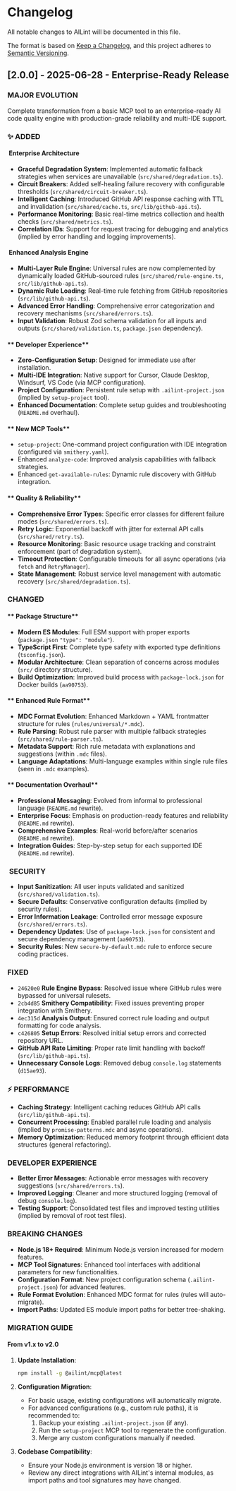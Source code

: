 # Changelog

All notable changes to AILint will be documented in this file.

The format is based on [Keep a Changelog](https://keepachangelog.com/en/1.0.0/),
and this project adheres to [Semantic Versioning](https://semver.org/spec/v2.0.0.html).

## [2.0.0] - 2025-06-28 - Enterprise-Ready Release

### **MAJOR EVOLUTION**
Complete transformation from a basic MCP tool to an enterprise-ready AI code quality engine with production-grade reliability and multi-IDE support.

### ✨ **ADDED**

#### **️ Enterprise Architecture**
- **Graceful Degradation System**: Implemented automatic fallback strategies when services are unavailable (`src/shared/degradation.ts`).
- **Circuit Breakers**: Added self-healing failure recovery with configurable thresholds (`src/shared/circuit-breaker.ts`).
- **Intelligent Caching**: Introduced GitHub API response caching with TTL and invalidation (`src/shared/cache.ts`, `src/lib/github-api.ts`).
- **Performance Monitoring**: Basic real-time metrics collection and health checks (`src/shared/metrics.ts`).
- **Correlation IDs**: Support for request tracing for debugging and analytics (implied by error handling and logging improvements).

#### **️ Enhanced Analysis Engine**
- **Multi-Layer Rule Engine**: Universal rules are now complemented by dynamically loaded GitHub-sourced rules (`src/shared/rule-engine.ts`, `src/lib/github-api.ts`).
- **Dynamic Rule Loading**: Real-time rule fetching from GitHub repositories (`src/lib/github-api.ts`).
- **Advanced Error Handling**: Comprehensive error categorization and recovery mechanisms (`src/shared/errors.ts`).
- **Input Validation**: Robust Zod schema validation for all inputs and outputs (`src/shared/validation.ts`, `package.json` dependency).

#### ** Developer Experience**
- **Zero-Configuration Setup**: Designed for immediate use after installation.
- **Multi-IDE Integration**: Native support for Cursor, Claude Desktop, Windsurf, VS Code (via MCP configuration).
- **Project Configuration**: Persistent rule setup with `.ailint-project.json` (implied by `setup-project` tool).
- **Enhanced Documentation**: Complete setup guides and troubleshooting (`README.md` overhaul).

#### ** New MCP Tools**
- `setup-project`: One-command project configuration with IDE integration (configured via `smithery.yaml`).
- Enhanced `analyze-code`: Improved analysis capabilities with fallback strategies.
- Enhanced `get-available-rules`: Dynamic rule discovery with GitHub integration.

#### ** Quality & Reliability**
- **Comprehensive Error Types**: Specific error classes for different failure modes (`src/shared/errors.ts`).
- **Retry Logic**: Exponential backoff with jitter for external API calls (`src/shared/retry.ts`).
- **Resource Monitoring**: Basic resource usage tracking and constraint enforcement (part of degradation system).
- **Timeout Protection**: Configurable timeouts for all async operations (via `fetch` and `RetryManager`).
- **State Management**: Robust service level management with automatic recovery (`src/shared/degradation.ts`).

### **CHANGED**

#### ** Package Structure**
- **Modern ES Modules**: Full ESM support with proper exports (`package.json` `"type": "module"`).
- **TypeScript First**: Complete type safety with exported type definitions (`tsconfig.json`).
- **Modular Architecture**: Clean separation of concerns across modules (`src/` directory structure).
- **Build Optimization**: Improved build process with `package-lock.json` for Docker builds (`aa90753`).

#### ** Enhanced Rule Format**
- **MDC Format Evolution**: Enhanced Markdown + YAML frontmatter structure for rules (`rules/universal/*.mdc`).
- **Rule Parsing**: Robust rule parser with multiple fallback strategies (`src/shared/rule-parser.ts`).
- **Metadata Support**: Rich rule metadata with explanations and suggestions (within `.mdc` files).
- **Language Adaptations**: Multi-language examples within single rule files (seen in `.mdc` examples).

#### ** Documentation Overhaul**
- **Professional Messaging**: Evolved from informal to professional language (`README.md` rewrite).
- **Enterprise Focus**: Emphasis on production-ready features and reliability (`README.md` rewrite).
- **Comprehensive Examples**: Real-world before/after scenarios (`README.md` rewrite).
- **Integration Guides**: Step-by-step setup for each supported IDE (`README.md` rewrite).

### ️ **SECURITY**
- **Input Sanitization**: All user inputs validated and sanitized (`src/shared/validation.ts`).
- **Secure Defaults**: Conservative configuration defaults (implied by security rules).
- **Error Information Leakage**: Controlled error message exposure (`src/shared/errors.ts`).
- **Dependency Updates**: Use of `package-lock.json` for consistent and secure dependency management (`aa90753`).
- **Security Rules**: New `secure-by-default.mdc` rule to enforce secure coding practices.

### **FIXED**
- `24620e0` **Rule Engine Bypass**: Resolved issue where GitHub rules were bypassed for universal rulesets.
- `2cb4d85` **Smithery Compatibility**: Fixed issues preventing proper integration with Smithery.
- `4ec315d` **Analysis Output**: Ensured correct rule loading and output formatting for code analysis.
- `c426805` **Setup Errors**: Resolved initial setup errors and corrected repository URL.
- **GitHub API Rate Limiting**: Proper rate limit handling with backoff (`src/lib/github-api.ts`).
- **Unnecessary Console Logs**: Removed debug `console.log` statements (`d15ae93`).

### ⚡ **PERFORMANCE**
- **Caching Strategy**: Intelligent caching reduces GitHub API calls (`src/lib/github-api.ts`).
- **Concurrent Processing**: Enabled parallel rule loading and analysis (implied by `promise-patterns.mdc` and async operations).
- **Memory Optimization**: Reduced memory footprint through efficient data structures (general refactoring).

### **DEVELOPER EXPERIENCE**
- **Better Error Messages**: Actionable error messages with recovery suggestions (`src/shared/errors.ts`).
- **Improved Logging**: Cleaner and more structured logging (removal of debug `console.log`).
- **Testing Support**: Consolidated test files and improved testing utilities (implied by removal of root test files).

### **BREAKING CHANGES**
- **Node.js 18+ Required**: Minimum Node.js version increased for modern features.
- **MCP Tool Signatures**: Enhanced tool interfaces with additional parameters for new functionalities.
- **Configuration Format**: New project configuration schema (`.ailint-project.json`) for advanced features.
- **Rule Format Evolution**: Enhanced MDC format for rules (rules will auto-migrate).
- **Import Paths**: Updated ES module import paths for better tree-shaking.

### **MIGRATION GUIDE**

#### **From v1.x to v2.0**

1.  **Update Installation**:
    ```bash
    npm install -g @ailint/mcp@latest
    ```

2.  **Configuration Migration**:
    *   For basic usage, existing configurations will automatically migrate.
    *   For advanced configurations (e.g., custom rule paths), it is recommended to:
        1.  Backup your existing `.ailint-project.json` (if any).
        2.  Run the `setup-project` MCP tool to regenerate the configuration.
        3.  Merge any custom configurations manually if needed.

3.  **Codebase Compatibility**:
    *   Ensure your Node.js environment is version 18 or higher.
    *   Review any direct integrations with AILint's internal modules, as import paths and tool signatures may have changed.
